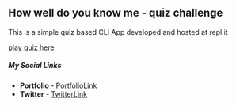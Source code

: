 ## How well do you know me - quiz challenge

This is a simple quiz based CLI App developed and hosted at repl.it

[play quiz here](https://replit.com/@sabiyatabassum/How-well-do-you-know-me?embed=1)


##### **My Social Links**

- **Portfolio**  - [PortfolioLink](https://sabiya-portfolio.netlify.app/)
- **Twitter** - [TwitterLink](https://twitter.com/nerd_fswd)
